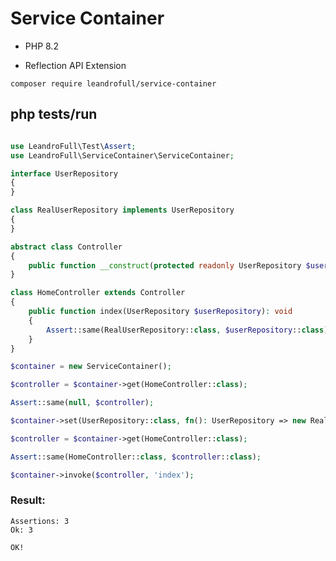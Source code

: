 # Service Container

- PHP 8.2

- Reflection API Extension

<code>composer require leandrofull/service-container</code>

## php tests/run

```php

use LeandroFull\Test\Assert;
use LeandroFull\ServiceContainer\ServiceContainer;

interface UserRepository
{
}

class RealUserRepository implements UserRepository
{
}

abstract class Controller
{
    public function __construct(protected readonly UserRepository $userRepository) {}
}

class HomeController extends Controller
{
    public function index(UserRepository $userRepository): void
    {
        Assert::same(RealUserRepository::class, $userRepository::class);
    }
}

$container = new ServiceContainer();

$controller = $container->get(HomeController::class);

Assert::same(null, $controller);

$container->set(UserRepository::class, fn(): UserRepository => new RealUserRepository());

$controller = $container->get(HomeController::class);

Assert::same(HomeController::class, $controller::class);

$container->invoke($controller, 'index');

```

### Result:

```
Assertions: 3
Ok: 3

OK!
```